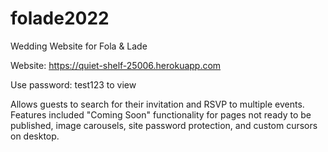 # folade2022
Wedding Website for Fola &amp; Lade

Website: https://quiet-shelf-25006.herokuapp.com

Use password: test123 to view

Allows guests to search for their invitation and RSVP to multiple events. Features included "Coming Soon" functionality for pages not ready to be published, image carousels, site password protection, and custom cursors on desktop.
